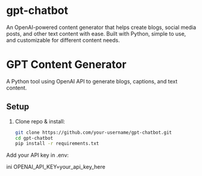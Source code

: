 # gpt-chatbot
An OpenAI-powered content generator that helps create blogs, social media posts, and other text content with ease.  Built with Python, simple to use, and customizable for different content needs.
# GPT Content Generator

A Python tool using OpenAI API to generate blogs, captions, and text content.

## Setup
1. Clone repo & install:
   ```bash
   git clone https://github.com/your-username/gpt-chatbot.git
   cd gpt-chatbot
   pip install -r requirements.txt
Add your API key in .env:

ini
OPENAI_API_KEY=your_api_key_here
